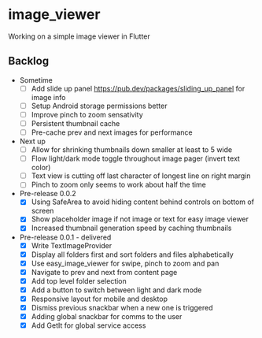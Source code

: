 # image_viewer
Working on a simple image viewer in Flutter

## Backlog
* Sometime
  * [ ] Add slide up panel https://pub.dev/packages/sliding_up_panel for image info
  * [ ] Setup Android storage permissions better
  * [ ] Improve pinch to zoom sensativity
  * [ ] Persistent thumbnail cache
  * [ ] Pre-cache prev and next images for performance

* Next up
  * [ ] Allow for shrinking thumbnails down smaller at least to 5 wide
  * [ ] Flow light/dark mode toggle throughout image pager (invert text color)
  * [ ] Text view is cutting off last character of longest line on right margin
  * [ ] Pinch to zoom only seems to work about half the time

* Pre-release 0.0.2
  * [X] Using SafeArea to avoid hiding content behind controls on bottom of screen
  * [X] Show placeholder image if not image or text for easy image viewer
  * [X] Increased thumbnail generation speed by caching thumbnails

* Pre-release 0.0.1 - delivered
  * [X] Write TextImageProvider
  * [X] Display all folders first and sort folders and files alphabetically
  * [X] Use easy_image_viewer for swipe, pinch to zoom and pan
  * [X] Navigate to prev and next from content page
  * [X] Add top level folder selection
  * [X] Add a button to switch between light and dark mode
  * [X] Responsive layout for mobile and desktop
  * [X] Dismiss previous snackbar when a new one is triggered
  * [X] Adding global snackbar for comms to the user
  * [X] Add GetIt for global service access

<!-- 
vim: ts=2:sw=2:sts=2
-->
